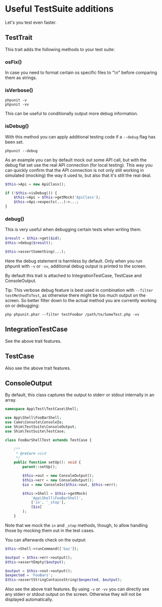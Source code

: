# Useful TestSuite additions

Let's you test even faster.

## TestTrait

This trait adds the following methods to your test suite:

### osFix()

In case you need to format certain os specific files to "\n" before comparing
them as strings.

### isVerbose()

```
phpunit -v
phpunit -vv
```
This can be useful to conditionally output more debug information.

### isDebug()
With this method you can apply additional testing code if a `--debug` flag has been set.

```
phpunit --debug
```
As an example you can by default mock out some API call, but with the debug flat set use
the real API connection (for local testing). This way you can quickly confirm that the API
connection is not only still working in simulated (mocking) the way it used to, but also
that it's still the real deal.
```php
$this->Api = new ApiClass();

if (!$this->isDebug()) {
    $this->Api = $this->getMock('ApiClass');
    $this->Api->expects(...)->...;
}
```

### debug()

This is very useful when debugging certain tests when writing them.

```php
$result = $this->get($id);
$this->debug($result);

$this->assertSomething(...);
```
Here the debug statement is harmless by default. Only when you run phpunit with `-v` or `-vv`,
additional debug output is printed to the screen.

By default this trait is attached to IntegrationTestCase, TestCase and ConsoleOutput.

Tip: This verbose debug feature is best used in combination with `--filter testMethodToTest`, as
otherwise there might be too much output on the screen. So better filter down to the actual method
you are currently working on or debugging:
```
php phpunit.phar --filter testFooBar /path/to/SomeTest.php -vv
```

## IntegrationTestCase

See the above trait features.

## TestCase

Also see the above trait features.

## ConsoleOutput
By default, this class captures the output to stderr or stdout internally in an array.

```php
namespace App\Test\TestCase\Shell;

use App\Shell\FooBarShell;
use Cake\Console\ConsoleIo;
use Shim\TestSuite\ConsoleOutput;
use Shim\TestSuite\TestCase;

class FooBarShellTest extends TestCase {

    /**
     * @return void
     */
    public function setUp(): void {
        parent::setUp();

        $this->out = new ConsoleOutput();
        $this->err = new ConsoleOutput();
        $io = new ConsoleIo($this->out, $this->err);

        $this->Shell = $this->getMock(
            'App\Shell\FooBarShell',
            ['in', '_stop'],
            [$io]
        );
    }
```
Note that we mock the `in` and `_stop` methods, though, to allow handling those by mocking them out in the test cases.

You can afterwards check on the output:
```php
$this->Shell->runCommand(['baz']);

$output = $this->err->output();
$this->assertEmpty($output);

$output = $this->out->output();
$expected = 'FooBars';
$this->assertStringContainsString($expected, $output);
```

Also see the above trait features. By using `-v` or `-vv` you can directly see any stderr or stdout output on the screen.
Otherwise they will not be displayed automatically.
